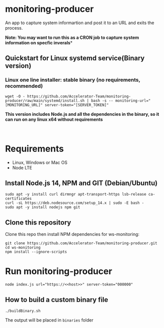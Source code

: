     
# monitoring-producer

An app to capture system informartion and post it to an URL and exits the process.

**Note: You may want to run this as a CRON job to capture system information on specfic inverals***


## Quickstart for Linux systemd service(Binary version)
### Linux one line installer: stable binary (no requirements, recommended)

    wget -O - https://github.com/Accelerator-Team/monitoring-producer/raw/main/systemd/install.sh | bash -s -- monitoring-url="[MONITORING_URL]" server-token="[SERVER_TOKEN]"


**This version includes Node.js and all the dependencies in the binary, so it can run on any linux x64 without requirements**

&nbsp;
&nbsp;

# Requirements
- Linux, Windows or Mac OS
- Node LTE 

## Install Node.js 14, NPM and GIT (Debian/Ubuntu)

    sudo apt -y install curl dirmngr apt-transport-https lsb-release ca-certificates
    curl -sL https://deb.nodesource.com/setup_14.x | sudo -E bash -
    sudo apt -y install nodejs npm git

## Clone this repository
Clone this repo then install NPM dependencies for ws-monitoring:

    git clone https://github.com/Accelerator-Team/monitoring-producer.git
    cd ws-monitoring
    npm install --ignore-scripts

# Run monitoring-producer
    node index.js url="https://<<host>>" server-token="000000"

## How to build a custom binary file

    ./buildBinary.sh

The output will be placed in `binaries` folder
